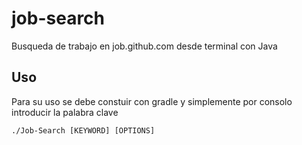 # job-search
Busqueda de trabajo en job.github.com desde terminal con Java
## Uso
Para su uso se debe constuir con gradle y simplemente por consolo introducir la palabra clave
```console
./Job-Search [KEYWORD] [OPTIONS]
```
